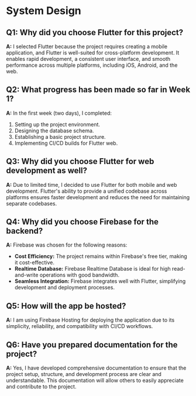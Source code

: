 # System Design

## Q1: Why did you choose Flutter for this project?
**A:** I selected Flutter because the project requires creating a mobile application, and Flutter is well-suited for cross-platform development. It enables rapid development, a consistent user interface, and smooth performance across multiple platforms, including iOS, Android, and the web.

## Q2: What progress has been made so far in Week 1?  
**A:** In the first week (two days), I completed:  
1. Setting up the project environment.  
2. Designing the database schema.  
3. Establishing a basic project structure.  
4. Implementing CI/CD builds for Flutter web.  

## Q3: Why did you choose Flutter for web development as well?  
**A:** Due to limited time, I decided to use Flutter for both mobile and web development. Flutter's ability to provide a unified codebase across platforms ensures faster development and reduces the need for maintaining separate codebases. 

## Q4: Why did you choose Firebase for the backend?  
**A:** Firebase was chosen for the following reasons:  
- **Cost Efficiency:** The project remains within Firebase's free tier, making it cost-effective.  
- **Realtime Database:** Firebase Realtime Database is ideal for high read-and-write operations with good bandwidth.  
- **Seamless Integration:** Firebase integrates well with Flutter, simplifying development and deployment processes.  

## Q5: How will the app be hosted?  
**A:** I am using Firebase Hosting for deploying the application due to its simplicity, reliability, and compatibility with CI/CD workflows.

## Q6: Have you prepared documentation for the project?  
**A:** Yes, I have developed comprehensive documentation to ensure that the project setup, structure, and development process are clear and understandable. This documentation will allow others to easily appreciate and contribute to the project.

